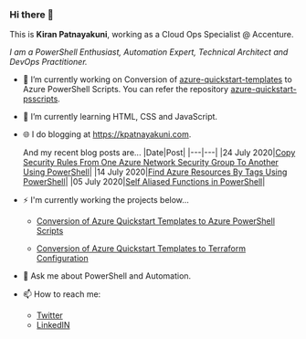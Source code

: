 <!--p align="right"><img src="https://visitor-badge.glitch.me/badge?page_id=katnayakuni.visitor-badge"></p-->

### Hi there 👋
 
This is **Kiran Patnayakuni**, working as a Cloud Ops Specialist @ Accenture.

*I am a PowerShell Enthusiast, Automation Expert, Technical Architect and DevOps Practitioner.*

- 🔭 I’m currently working on Conversion of <a href="https://github.com/kpatnayakuni/azure-quickstart-psscripts" target="_blank">azure-quickstart-templates</a> to Azure PowerShell Scripts. You can refer the repository <a href="https://github.com/kpatnayakuni/azure-quickstart-psscripts" target="_blank">azure-quickstart-psscripts</a>.
- 🌱 I’m currently learning HTML, CSS and JavaScript.
- 🌐 I do blogging at <a href="https://kpatnayakuni.com" target="_blank">https://kpatnayakuni.com</a>.
  
  And my recent blog posts are...
  |Date|Post|
  |---|---|
  |24 July 2020|<a href="https://kpatnayakuni.com/2020/07/24/copy-nsg-security-rules-from-one-nsg-to-another/" target="_blank">Copy Security Rules From One Azure Network Security Group To Another Using PowerShell</a>|
  |14 July 2020|<a href="https://kpatnayakuni.com/2020/07/14/find-azure-resources-by-tags/" target="_blank">Find Azure Resources By Tags Using PowerShell</a>|
  |05 July 2020|<a href="https://kpatnayakuni.com/2020/07/05/just-a-tip-self-aliased-functions-in-powershell/" target="_blank">Self Aliased Functions in PowerShell</a>|
  
- ⚡ I'm currently working the projects below...

  - <a href="https://github.com/kpatnayakuni/azure-quickstart-psscripts" target="_blank">Conversion of Azure Quickstart Templates to Azure PowerShell Scripts</a>

  - <a href="https://github.com/kpatnayakuni/azure-quickstart-terraform-configuration" target="_blank">Conversion of Azure Quickstart Templates to Terraform Configuration</a>
  
- 💬 Ask me about PowerShell and Automation.
- 📫 How to reach me: 
  - <a href="https://twitter.com/kPatnayakuni" target="_blank">Twitter</a>
  - <a href="https://www.linkedin.com/in/kpatnayakuni/" target="_blank">LinkedIN</a>
  
  
 

<!--
**kpatnayakuni/kpatnayakuni** is a ✨ _special_ ✨ repository because its `README.md` (this file) appears on your GitHub profile.

Here are some ideas to get you started:

- 🔭 I’m currently working on ...
- 🌱 I’m currently learning ...
- 👯 I’m looking to collaborate on ...
- 🤔 I’m looking for help with ...
- 💬 Ask me about ...
- 📫 How to reach me: ...
- 😄 Pronouns: ...
- ⚡ Fun fact: ...
-->
